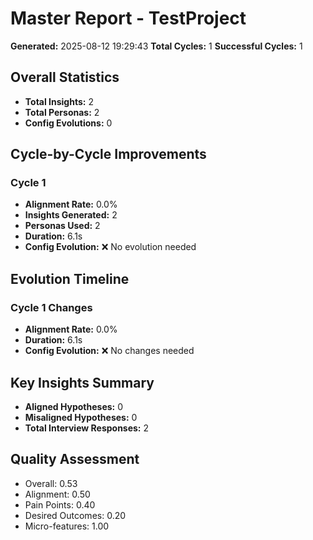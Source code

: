 # Master Report - TestProject

**Generated:** 2025-08-12 19:29:43
**Total Cycles:** 1
**Successful Cycles:** 1

## Overall Statistics

- **Total Insights:** 2
- **Total Personas:** 2
- **Config Evolutions:** 0

## Cycle-by-Cycle Improvements

### Cycle 1

- **Alignment Rate:** 0.0%
- **Insights Generated:** 2
- **Personas Used:** 2
- **Duration:** 6.1s
- **Config Evolution:** ❌ No evolution needed

## Evolution Timeline

### Cycle 1 Changes

- **Alignment Rate:** 0.0%
- **Duration:** 6.1s
- **Config Evolution:** ❌ No changes needed

## Key Insights Summary

- **Aligned Hypotheses:** 0
- **Misaligned Hypotheses:** 0
- **Total Interview Responses:** 2


## Quality Assessment

- Overall: 0.53
- Alignment: 0.50
- Pain Points: 0.40
- Desired Outcomes: 0.20
- Micro-features: 1.00
